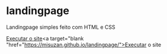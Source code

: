 # landingpage
 Landingpage simples feito com HTML e CSS

<a href="https://misuzan.github.io/landingpage/">Executar o site</a><a target="blank "href="https://misuzan.github.io/landingpage/">Executar o site</a>